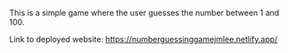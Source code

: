 This is a simple game where the user guesses the number between 1 and 100. 

Link to deployed website: https://numberguessinggamejmlee.netlify.app/

